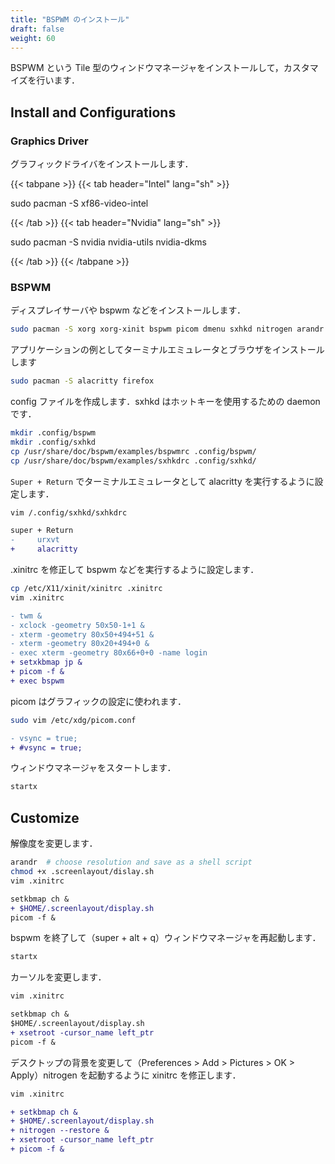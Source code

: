 ```yaml
---
title: "BSPWM のインストール"
draft: false
weight: 60
---
```

BSPWM という Tile 型のウィンドウマネージャをインストールして，カスタマイズを行います．

## Install and Configurations

### **Graphics Driver**

グラフィックドライバをインストールします．

{{< tabpane >}}
{{< tab header="Intel" lang="sh" >}}

sudo pacman -S xf86-video-intel

{{< /tab >}}
{{< tab header="Nvidia" lang="sh" >}}

sudo pacman -S nvidia nvidia-utils nvidia-dkms

{{< /tab >}}
{{< /tabpane >}}

### **BSPWM**

ディスプレイサーバや bspwm などをインストールします．

```sh
sudo pacman -S xorg xorg-xinit bspwm picom dmenu sxhkd nitrogen arandr
```

アプリケーションの例としてターミナルエミュレータとブラウザをインストールします

```sh
sudo pacman -S alacritty firefox
```

config ファイルを作成します．sxhkd はホットキーを使用するための daemon です．

```sh
mkdir .config/bspwm
mkdir .config/sxhkd
cp /usr/share/doc/bspwm/examples/bspwmrc .config/bspwm/
cp /usr/share/doc/bspwm/examples/sxhkdrc .config/sxhkd/
```

`Super + Return` でターミナルエミュレータとして alacritty を実行するように設定します．

```sh
vim /.config/sxhkd/sxhkdrc
```

```diff
super + Return
-     urxvt
+     alacritty
```

.xinitrc を修正して bspwm などを実行するように設定します．

```sh
cp /etc/X11/xinit/xinitrc .xinitrc
vim .xinitrc
```

```diff
- twm &
- xclock -geometry 50x50-1+1 &
- xterm -geometry 80x50+494+51 &
- xterm -geometry 80x20+494+0 &
- exec xterm -geometry 80x66+0+0 -name login
+ setxkbmap jp &
+ picom -f &
+ exec bspwm
```

picom はグラフィックの設定に使われます．

```sh
sudo vim /etc/xdg/picom.conf
```

```diff
- vsync = true;
+ #vsync = true;
```

ウィンドウマネージャをスタートします．

```sh
startx
```

## Customize

解像度を変更します．

```sh
arandr  # choose resolution and save as a shell script
chmod +x .screenlayout/dislay.sh
vim .xinitrc
```

```diff
setkbmap ch &
+ $HOME/.screenlayout/display.sh
picom -f &
```

bspwm を終了して（super + alt + q）ウィンドウマネージャを再起動します．

```sh
startx
```

カーソルを変更します．

```sh
vim .xinitrc
```

```diff
setkbmap ch &
$HOME/.screenlayout/display.sh
+ xsetroot -cursor_name left_ptr
picom -f &
```

デスクトップの背景を変更して（Preferences > Add > Pictures > OK > Apply）nitrogen を起動するように xinitrc を修正します．

```sh
vim .xinitrc
```

```diff
+ setkbmap ch &
+ $HOME/.screenlayout/display.sh
+ nitrogen --restore &
+ xsetroot -cursor_name left_ptr
+ picom -f &
```
